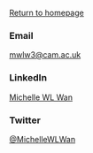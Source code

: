 [Return to homepage](https://michellewl.github.io)

### Email
<a href="mailto:mwlw3@cam.ac.uk">mwlw3@cam.ac.uk</a>

### LinkedIn
[Michelle WL Wan](https://www.linkedin.com/in/michelle-wl-wan/)

### Twitter
[@MichelleWLWan](https://twitter.com/MichelleWLWan)
